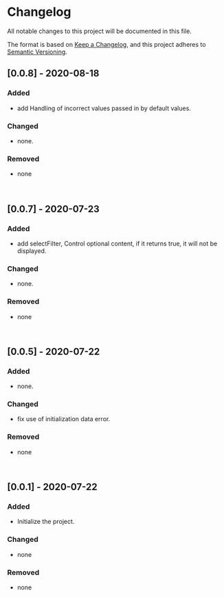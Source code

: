 # Changelog
All notable changes to this project will be documented in this file.

The format is based on [Keep a Changelog](https://keepachangelog.com/en/1.0.0/),
and this project adheres to [Semantic Versioning](https://semver.org/spec/v2.0.0.html).

## [0.0.8] - 2020-08-18

### Added

- add Handling of incorrect values passed in by default values.

### Changed

- none. 

### Removed

- none

&nbsp;

## [0.0.7] - 2020-07-23

### Added

- add selectFilter, Control optional content, if it returns true, it will not be displayed.

### Changed

- none. 

### Removed

- none

&nbsp;

## [0.0.5] - 2020-07-22

### Added

- none.

### Changed

- fix use of initialization data error.

### Removed

- none

&nbsp;

## [0.0.1] - 2020-07-22

### Added

- Initialize the project.

### Changed

- none

### Removed

- none

&nbsp;

